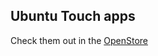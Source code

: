 
## Ubuntu Touch apps
Check them out in the [OpenStore](https://open-store.io/?sort=relevance&search=author%3AEmanuele%20Sorce "OpenStore")
